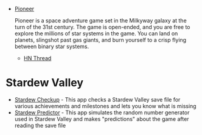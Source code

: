 * [Pioneer](https://pioneerwiki.com/wiki/Pioneer_Wiki)
  
  Pioneer is a space adventure game set in the Milkyway galaxy at the turn of the 31st century. The game is open-ended, and you are free to explore the millions of star systems in the game. You can land on planets, slingshot past gas giants, and burn yourself to a crisp flying between binary star systems.
  
  * [HN Thread](https://news.ycombinator.com/item?id=15875695)

# Stardew Valley

* [Stardew Checkup](https://mouseypounds.github.io/stardew-checkup/) - This app checks a Stardew Valley save file for various achievements and milestones and lets you know what is missing
* [Stardew Predictor](https://mouseypounds.github.io/stardew-predictor/) - This app simulates the random number generator used in Stardew Valley and makes "predictions" about the game after reading the save file
